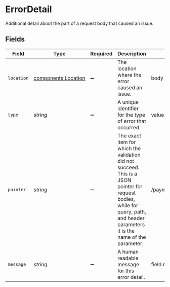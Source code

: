 # ErrorDetail

Additional detail about the part of a request body that caused an issue.


## Fields

| Field                                                                                                                                                                             | Type                                                                                                                                                                              | Required                                                                                                                                                                          | Description                                                                                                                                                                       | Example                                                                                                                                                                           |
| --------------------------------------------------------------------------------------------------------------------------------------------------------------------------------- | --------------------------------------------------------------------------------------------------------------------------------------------------------------------------------- | --------------------------------------------------------------------------------------------------------------------------------------------------------------------------------- | --------------------------------------------------------------------------------------------------------------------------------------------------------------------------------- | --------------------------------------------------------------------------------------------------------------------------------------------------------------------------------- |
| `location`                                                                                                                                                                        | [components.Location](../../models/components/location.md)                                                                                                                        | :heavy_minus_sign:                                                                                                                                                                | The location where the error caused an issue.                                                                                                                                     | body                                                                                                                                                                              |
| `type`                                                                                                                                                                            | *string*                                                                                                                                                                          | :heavy_minus_sign:                                                                                                                                                                | A unique identifier for the type of error that occurred.                                                                                                                          | value_error.missing                                                                                                                                                               |
| `pointer`                                                                                                                                                                         | *string*                                                                                                                                                                          | :heavy_minus_sign:                                                                                                                                                                | The exact item for which the validation did not succeed. This is a JSON<br/>pointer for request bodies, while for query, path, and header parameters<br/>it is the name of the parameter. | /payment_method/number                                                                                                                                                            |
| `message`                                                                                                                                                                         | *string*                                                                                                                                                                          | :heavy_minus_sign:                                                                                                                                                                | A human readable message for this error detail.                                                                                                                                   | field required                                                                                                                                                                    |